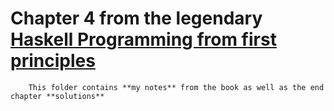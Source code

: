 # Chapter 4 from the legendary [Haskell Programming from first principles](https://haskellbook.com/) 
        
        This folder contains **my notes** from the book as well as the end chapter **solutions**
